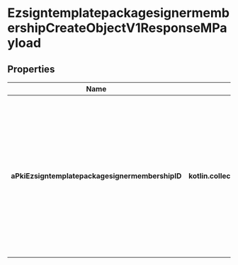 
# EzsigntemplatepackagesignermembershipCreateObjectV1ResponseMPayload

## Properties
| Name | Type | Description | Notes |
| ------------ | ------------- | ------------- | ------------- |
| **aPkiEzsigntemplatepackagesignermembershipID** | **kotlin.collections.List&lt;kotlin.Int&gt;** | An array of unique IDs representing the object that were requested to be created.  They are returned in the same order as the array containing the objects to be created that was sent in the request. |  |



